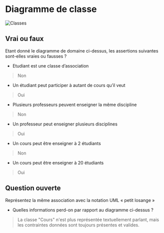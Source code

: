 # Diagramme de classe

![Classes](uml/classes.png)

## Vrai ou faux

Etant donné le diagramme de domaine ci-dessus, les assertions suivantes sont-elles vraies ou fausses ? 
- Etudiant est une classe d’association
> Non
- Un étudiant peut participer à autant de cours qu’il veut
> Oui
- Plusieurs professeurs peuvent enseigner la même discipline
> Non
- Un professeur peut enseigner plusieurs disciplines
> Oui
- Un cours peut être enseigner à 2 étudiants
> Non
- Un cours peut être enseigner à 20 étudiants
> Oui

## Question ouverte

Représentez la même association avec la notation UML « petit losange » 

- Quelles informations perd-on par rapport au diagramme ci-dessus ?
> La classe "Cours" n'est plus représentée textuellement parlant, mais les contraintes données sont toujours
> présentes et valides.
